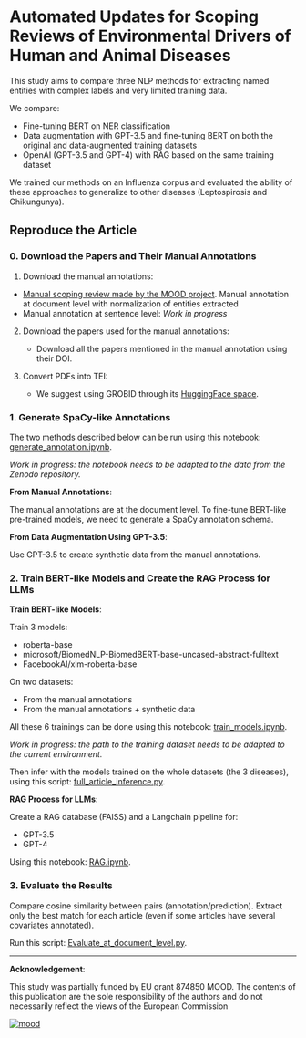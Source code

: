 # Automated Updates for Scoping Reviews of Environmental Drivers of Human and Animal Diseases

This study aims to compare three NLP methods for extracting named entities with complex labels and very limited training data.

We compare:

- Fine-tuning BERT on NER classification
- Data augmentation with GPT-3.5 and fine-tuning BERT on both the original and data-augmented training datasets
- OpenAI (GPT-3.5 and GPT-4) with RAG based on the same training dataset

We trained our methods on an Influenza corpus and evaluated the ability of these approaches to generalize to other diseases (Leptospirosis and Chikungunya).

## Reproduce the Article

### 0. Download the Papers and Their Manual Annotations
1. Download the manual annotations:

- [Manual scoping review made by the MOOD project](https://doi.org/10.5281/zenodo.11241409). Manual annotation at document level with normalization of entities extracted
- Manual annotation at sentence level: *Work in progress*

2. Download the papers used for the manual annotations:
   - Download all the papers mentioned in the manual annotation using their DOI.

3. Convert PDFs into TEI:
   - We suggest using GROBID through its [HuggingFace space](https://huggingface.co/spaces/kermitt2/grobid).

### 1. Generate SpaCy-like Annotations
The two methods described below can be run using this notebook: [generate_annotation.ipynb](src/1_generate_annotation/generate_annotation.ipynb).

*Work in progress: the notebook needs to be adapted to the data from the Zenodo repository.*

**From Manual Annotations**:

The manual annotations are at the document level. To fine-tune BERT-like pre-trained models, we need to generate a SpaCy annotation schema.

**From Data Augmentation Using GPT-3.5**:

Use GPT-3.5 to create synthetic data from the manual annotations.

### 2. Train BERT-like Models and Create the RAG Process for LLMs

**Train BERT-like Models**:

Train 3 models:

- roberta-base
- microsoft/BiomedNLP-BiomedBERT-base-uncased-abstract-fulltext
- FacebookAI/xlm-roberta-base

On two datasets:

- From the manual annotations
- From the manual annotations + synthetic data

All these 6 trainings can be done using this notebook: [train_models.ipynb](src/2_train_models/train_models.ipynb).

*Work in progress: the path to the training dataset needs to be adapted to the current environment.*

Then infer with the models trained on the whole datasets (the 3 diseases), using this script: [full_article_inference.py](src/3_infer/full_article_inference.py).

**RAG Process for LLMs**:

Create a RAG database (FAISS) and a Langchain pipeline for:

- GPT-3.5
- GPT-4

Using this notebook: [RAG.ipynb](src/2_train_models/RAG.ipynb).

### 3. Evaluate the Results
Compare cosine similarity between pairs (annotation/prediction). Extract only the best match for each article (even if some articles have several covariates annotated).

Run this script: [Evaluate_at_document_level.py](src/Evaluate_at_document_level.py).

--------------------
**Acknowledgement**:

This study was partially funded by EU grant 874850 MOOD. The contents of
this publication are the sole responsibility of the authors and do not necessarily reflect the views of the European
Commission

<a href="https://mood-h2020.eu/"><img src="https://mood-h2020.eu/wp-content/uploads/2020/10/logo_Mood_texte-dessous_CMJN_vecto-300x136.jpg" alt="mood"/></a> 
